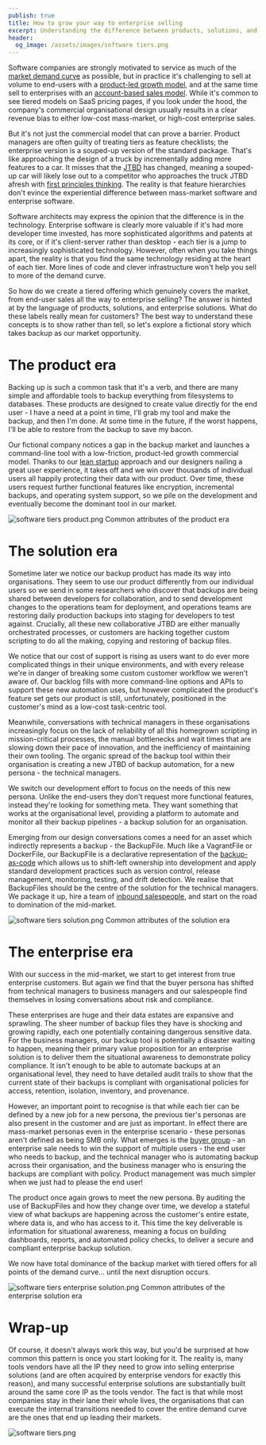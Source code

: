 ```yaml
---
publish: true
title: How to grow your way to enterprise selling
excerpt: Understanding the difference between products, solutions, and enterprise solutions is critical to tierd business models.
header:
  og_image: /assets/images/software tiers.png
---
```

Software companies are strongly motivated to service as much of the [market demand curve](https://en.wikipedia.org/wiki/Demand_curve) as possible, but in practice it's challenging to sell at volume to end-users with a [product-led growth model](https://openviewpartners.com/product-led-growth/), and at the same time sell to enterprises with an [account-based sales model](https://www.drift.com/blog/account-based-selling/). While it's common to see tiered models on SaaS pricing pages, if you look under the hood, the company's commercial organisational design usually results in a clear revenue bias to either low-cost mass-market, or high-cost enterprise sales.

But it's not just the commercial model that can prove a barrier. Product managers are often guilty of treating tiers as feature checklists; the enterprise version is a souped-up version of the standard package. That's like approaching the design of a truck by incrementally adding more features to a car. It misses that the [JTBD](https://strategyn.com/jobs-to-be-done/) has changed, meaning a souped-up car will likely lose out to a competitor who approaches the truck JTBD afresh with [first principles thinking](https://www.techtello.com/first-principles-thinking/). The reality is that feature hierarchies don't evince the experiential difference between mass-market software and enterprise software.

Software architects may express the opinion that the difference is in the technology. Enterprise software is clearly more valuable if it's had more developer time invested, has more sophisticated algorithms and patents at its core, or if it's client-server rather than desktop - each tier is a jump to increasingly sophisticated technology. However, often when you take things apart, the reality is that you find the same technology residing at the heart of each tier. More lines of code and clever infrastructure won't help you sell to more of the demand curve.

So how do we create a tiered offering which genuinely covers the market, from end-user sales all the way to enterprise selling? The answer is hinted at by the language of products, solutions, and enterprise solutions. What do these labels really mean for customers? The best way to understand these concepts is to show rather than tell, so let's explore a fictional story which takes backup as our market opportunity.

# The product era

Backing up is such a common task that it's a verb, and there are many simple and affordable tools to backup everything from filesystems to databases. These products are designed to create value directly for the end user - I have a need at a point in time, I'll grab my tool and make the backup, and then I'm done. At some time in the future, if the worst happens, I'll be able to restore from the backup to save my bacon.

Our fictional company notices a gap in the backup market and launches a command-line tool with a low-friction, product-led growth commercial model. Thanks to our [lean startup](https://theleanstartup.com/) approach and our designers nailing a great user experience, it takes off and we win over thousands of individual users all happily protecting their data with our product. Over time, these users request further functional features like encryption, incremental backups, and operating system support, so we pile on the development and eventually become the dominant tool in our market.

![software tiers product.png](../assets/images/software%20tiers%20product.png)
Common attributes of the product era

# The solution era

Sometime later we notice our backup product has made its way into organisations. They seem to use our product differently from our individual users so we send in some researchers who discover that backups are being shared between developers for collaboration, and to send development changes to the operations team for deployment, and operations teams are restoring daily production backups into staging for developers to test against. Crucially, all these new collaborative JTBD are either manually orchestrated processes, or customers are hacking together custom scripting to do all the making, copying and restoring of backup files. 

We notice that our cost of support is rising as users want to do ever more complicated things in their unique environments, and with every release we're in danger of breaking some custom customer workflow we weren't aware of. Our backlog fills with more command-line options and APIs to support these new automation uses, but however complicated the product's feature set gets our product is still, unfortunately, positioned in the customer's mind as a low-cost task-centric tool.

Meanwhile, conversations with technical managers in these organisations increasingly focus on the lack of reliability of all this homegrown scripting in mission-critical processes, the manual bottlenecks and wait times that are slowing down their pace of innovation, and the inefficiency of maintaining their own tooling. The organic spread of the backup tool within their organisation is creating a new JTBD of backup automation, for a new persona - the technical managers.

We switch our development effort to focus on the needs of this new persona. Unlike the end-users they don't request more functional features, instead they're looking for something meta. They want something that works at the organisational level, providing a platform to automate and monitor all their backup pipelines - a backup solution for an organisation.

Emerging from our design conversations comes a need for an asset which indirectly represents a backup - the BackupFile. Much like a VagrantFile or DockerFile, our BackupFile is a declarative representation of the [backup-as-code](https://venturebeat.com/automation/what-everything-as-code-is-and-why-it-matters/) which allows us to shift-left ownership into development and apply standard development practices such as version control, release management, monitoring, testing, and drift detection. We realise that BackupFiles should be the centre of the solution for the technical managers. We package it up, hire a team of [inbound salespeople](https://blog.hubspot.com/sales/inbound-sales-transforming-the-way-you-sell), and start on the road to domination of the mid-market.

![software tiers solution.png](../assets/images/software%20tiers%20solution.png)
Common attributes of the solution era

# The enterprise era

With our success in the mid-market, we start to get interest from true enterprise customers. But again we find that the buyer persona has shifted from technical managers to business managers and our salespeople find themselves in losing conversations about risk and compliance.

These enterprises are huge and their data estates are expansive and sprawling. The sheer number of backup files they have is shocking and growing rapidly, each one potentially containing dangerous sensitive data. For the business managers, our backup tool is potentially a disaster waiting to happen, meaning their primary value proposition for an enterprise solution is to deliver them the situational awareness to demonstrate policy compliance. It isn't enough to be able to automate backups at an organisational level, they need to have detailed audit trails to show that the current state of their backups is compliant with organisational policies for access, retention, isolation, inventory, and provenance.

However, an important point to recognise is that while each tier can be defined by a new job for a new persona, the previous tier's personas are also present in the customer and are just as important. In effect there are mass-market personas even in the enterprise scenario - these personas aren't defined as being SMB only. What emerges is the [buyer group](https://www.forbes.com/sites/forbesbusinesscouncil/2020/08/19/four-steps-to-building-a-buyer-group-based-demand-generation-program/) - an enterprise sale needs to win the support of multiple users - the end user who needs to backup, and the technical manager who is automating backup across their organisation, and the business manager who is ensuring the backups are compliant with policy. Product management was much simpler when we just had to please the end user!

The product once again grows to meet the new persona. By auditing the use of BackupFiles and how they change over time, we develop a stateful view of what backups are happening across the customer's entire estate, where data is, and who has access to it. This time the key deliverable is information for situational awareness, meaning a focus on building dashboards, reports, and automated policy checks, to deliver a secure and compliant enterprise backup solution.

We now have total dominance of the backup market with tiered offers for all points of the demand curve... until the next disruption occurs.

![software tiers enterprise solution.png](../assets/images/software%20tiers%20enterprise%20solution.png)
Common attributes of the enterprise solution era

# Wrap-up

Of course,  it doesn't always work this way, but you'd be surprised at how common this pattern is once you start looking for it. The reality is, many tools vendors have all the IP they need to grow into selling enterprise solutions (and are often acquired by enterprise vendors for exactly this reason), and many successful enterprise solutions are substantially built around the same core IP as the tools vendor. The fact is that while most companies stay in their lane their whole lives, the organisations that can execute the internal transitions needed to cover the entire demand curve are the ones that end up leading their markets.

![software tiers.png](../assets/images/software%20tiers.png)